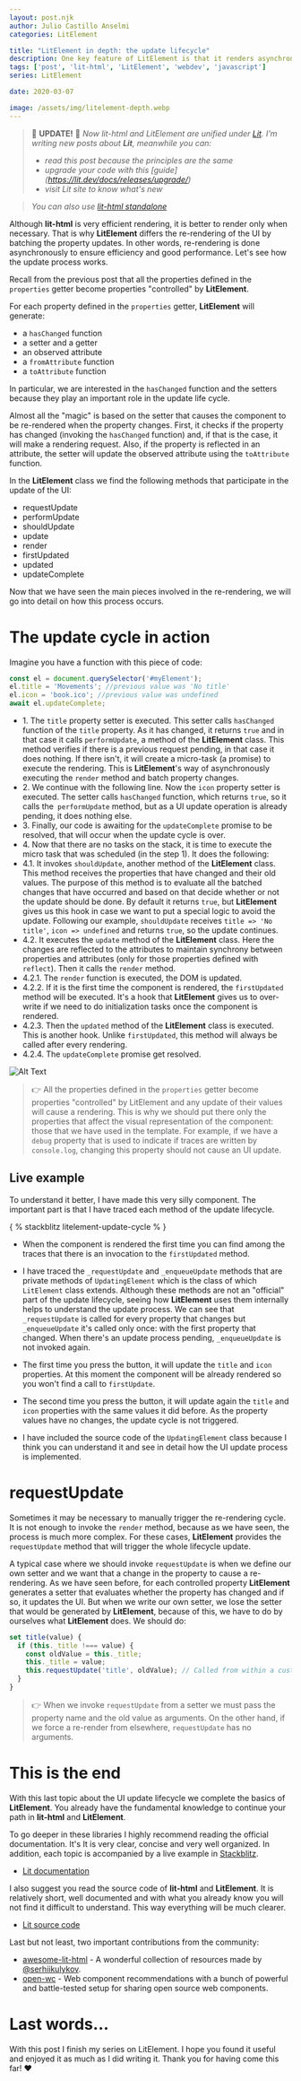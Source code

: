 ```yaml
---
layout: post.njk
author: Julio Castillo Anselmi
categories: LitElement

title: "LitElement in depth: the update lifecycle"
description: One key feature of LitElement is that it renders asynchronously to ensure efficiency and good performance. Let's see how the update process works...
tags: ['post', 'lit-html', 'LitElement', 'webdev', 'javascript']
series: LitElement

date: 2020-03-07

image: /assets/img/litelement-depth.webp
---
```


> 📣 **UPDATE!** 📣
> _Now lit-html and LitElement are unified under [Lit](https://lit.dev/)._
> _I'm writing new posts about **Lit**, meanwhile you can:_
> * _read this post because the principles are the same_
> * _upgrade your code with this [guide] (https://lit.dev/docs/releases/upgrade/)_
> * _visit *Lit* site to know what's new_

> _You can also use [lit-html standalone](https://lit.dev/docs/libraries/standalone-templates/)_

Although **lit-html** is very efficient rendering, it is better to render only when necessary. That is why **LitElement** differs the re-rendering of the UI by batching the property updates. In other words, re-rendering is done asynchronously to ensure efficiency and good performance. Let's see how the update process works.

Recall from the previous post that all the properties defined in the `properties` getter become properties "controlled" by **LitElement**.

For each property defined in the `properties` getter, **LitElement** will generate:

* a `hasChanged` function
* a setter and a getter
* an observed attribute
* a `fromAttribute` function 
* a `toAttribute` function

In particular, we are interested in the `hasChanged` function and the setters because they play an important role in the update life cycle.

Almost all the "magic" is based on the setter that causes the component to be re-rendered when the property changes. First, it checks if the property has changed (invoking the `hasChanged` function) and, if that is the case, it will make a rendering request.
Also, if the property is reflected in an attribute, the setter will update the observed attribute using the `toAttribute` function.

In the **LitElement** class we find the following methods that participate in the update of the UI:

* requestUpdate
* performUpdate
* shouldUpdate
* update
* render
* firstUpdated
* updated
* updateComplete

Now that we have seen the main pieces involved in the re-rendering, we will go into detail on how this process occurs.

# The update cycle in action

Imagine you have a function with this piece of code:

```javascript
const el = document.querySelector('#myElement');
el.title = 'Movements'; //previous value was 'No title'
el.icon = 'book.ico'; //previous value was undefined
await el.updateComplete;
```

* 1\. The `title` property setter is executed. This setter calls `hasChanged` function of the `title` property. As it has changed, it returns `true` and in that case it calls `performUpdate`, a method of the **LitElement** class. This method verifies if there is a previous request pending, in that case it does nothing. If there isn't, it will create a micro-task (a promise) to execute the rendering. This is **LitElement**'s way of asynchronously executing the `render` method and batch property changes.
* 2\. We continue with the following line. Now the `icon` property setter  is executed. The setter calls `hasChanged` function, which returns `true`, so it calls the` performUpdate` method, but as a UI update operation is already pending, it does nothing else.
* 3\. Finally, our code is awaiting for the `updateComplete` promise to be resolved, that will occur when the update cycle is over.
* 4\. Now that there are no tasks on the stack, it is time to execute the micro task that was scheduled (in the step 1). It does the following:
* 4.1\. It invokes `shouldUpdate`, another method of the **LitElement** class. This method receives the properties that have changed and their old values. The purpose of this method is to evaluate all the batched changes that have occurred and based on that decide whether or not the update should be done. By default it returns `true`, but **LitElement** gives us this hook in case we want to put a special logic to avoid the update. Following our example, `shouldUpdate` receives `title => 'No title'`, `icon => undefined` and returns `true`, so the update continues.
* 4.2\. It executes the `update` method of the **LitElement** class. Here the changes are reflected to the attributes to maintain synchrony between properties and attributes (only for those properties defined with `reflect`). Then it calls the `render` method.
* 4.2.1\. The `render` function is executed, the DOM is updated.
* 4.2.2\. If it is the first time the component is rendered, the `firstUpdated` method will be executed. It's a hook that **LitElement** gives us to over-write if we need to do initialization tasks once the component is rendered.
* 4.2.3\. Then the `updated` method of the **LitElement** class is executed. This is another hook. Unlike `firstUpdated`, this method will always be called after every rendering.
* 4.2.4\. The `updateComplete` promise get resolved.


![Alt Text](https://dev-to-uploads.s3.amazonaws.com/i/tamasjwt0m9p9uak4sbi.png)

> 👉 All the properties defined in the `properties` getter become properties "controlled" by LitElement and any update of their values ​​will cause a rendering. This is why we should put there only the properties that affect the visual representation of the component: those that we have used in the template.
For example, if we have a `debug` property that is used to indicate if traces are written by `console.log`, changing this property should not cause an UI update.

## Live example

To understand it better, I have made this very silly component. The important part is that I have traced each method of the update lifecycle.

{ % stackblitz litelement-update-cycle % }

* When the component is rendered the first time you can find among the traces that there is an invocation to the `firstUpdated` method.

* I have traced the `_requestUpdate` and `_enqueueUpdate` methods that are private methods of `UpdatingElement` which is the class of which `LitElement` class extends. Although these methods are not an "official" part of the update lifecycle, seeing how **LitElement** uses them internally helps to understand the update process. We can see that `_requestUpdate` is called for every property that changes but `_enqueueUpdate` it's called only once: with the first property that changed. When there's an update process pending, `_enqueueUpdate` is not invoked again.

* The first time you press the button, it will update the `title` and `icon` properties. At this moment the component will be already rendered so you won't find a call to `firstUpdate`.

* The second time you press the button, it will update again the `title` and `icon` properties with the same values it did before. As the property values have no changes, the update cycle is not triggered.

* I have included the source code of the `UpdatingElement` class because I think you can understand it and see in detail how the UI update process is implemented.

# requestUpdate

Sometimes it may be necessary to manually trigger the re-rendering cycle. It is not enough to invoke the `render` method, because as we have seen, the process is much more complex. For these cases, **LitElement** provides the `requestUpdate` method that will trigger the whole lifecycle update.

A typical case where we should invoke `requestUpdate` is when we define our own setter and we want that a change in the property to cause a re-rendering. As we have seen before, for each controlled property **LitElement** generates a setter that evaluates whether the property has changed and if so, it updates the UI. But when we write our own setter, we lose the setter that would be generated by **LitElement**, because of this, we have to do by ourselves what **LitElement** does. We should do:

```javascript
set title(value) {
  if (this._title !=== value) {
    const oldValue = this._title;
    this._title = value;
    this.requestUpdate('title', oldValue); // Called from within a custom property setter
  }
}
```

> 👉 When we invoke `requestUpdate` from a setter we must pass the property name and the old value as arguments. On the other hand, if we force a re-render from elsewhere, `requestUpdate` has no arguments.

# This is the end

With this last topic about the UI update lifecycle we complete the basics of **LitElement**. You already have the fundamental knowledge to continue your path in **lit-html** and **LitElement**.

To go deeper in these libraries I highly recommend reading the official documentation. It's It is very clear, concise and very well organized. In addition, each topic is accompanied by a live example in [Stackblitz](https://lit.dev/playground/).

* [Lit documentation](https://lit.dev/docs/) 

I also suggest you read the source code of **lit-html** and **LitElement**. It is relatively short, well documented and with what you already know you will not find it difficult to understand. This way everything will be much clearer.

* [Lit source code](https://github.com/lit/lit)

Last but not least, two important contributions from the community: 

* [awesome-lit-html](https://github.com/web-padawan/awesome-lit-html) - A wonderful collection of resources made by [@serhiikulykov](https://twitter.com/serhiikulykov).
* [open-wc](https://open-wc.org/) - Web component recommendations with a bunch of powerful and battle-tested setup for sharing open source web components.


# Last words...

With this post I finish my series on LitElement. I hope you found it useful and enjoyed it as much as I did writing it. Thank you for having come this far! ❤️
